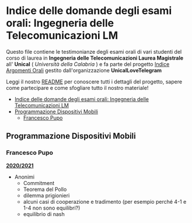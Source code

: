 # Indice delle domande degli esami orali: Ingegneria delle Telecomunicazioni LM 

Questo file contiene le testimonianze degli esami orali di vari studenti del corso di laurea in **Ingegneria delle Telecomunicazioni Laurea Magistrale** all' **Unical** ( *Università della Calabria* ) e fa parte del progetto [Indice Argomenti Orali](https://github.com/UnicalLoveTelegram/IndiceArgomentiOrale) gestito dall'organizzazione **UnicalLoveTelegram**

Leggi il nostro [README](https://github.com/UnicalLoveTelegram/IndiceArgomentiOrale/blob/main/README.md) per conoscere tutti i dettagli del progetto, sapere come partecipare e come sfogliare tutto il nostro materiale!

- [Indice delle domande degli esami orali: Ingegneria delle Telecomunicazioni LM](#indice-delle-domande-degli-esami-orali-ingegneria-delle-telecomunicazioni-lm)
- [Programmazione Dispositivi Mobili](#programmazione-dispositivi-mobili)
  - [Francesco Pupo](#francesco-pupo)

## Programmazione Dispositivi Mobili

### Francesco Pupo

**<u>2020/2021</u>**

- Anonimi
  - Commitment
  - Teorema del Pollo
  - dilemma prigionieri
  - alcuni casi di cooperazione e tradimento (per esempio perché 4-1 e 1-4 non sono equilibri?)
  - equilibrio di nash
